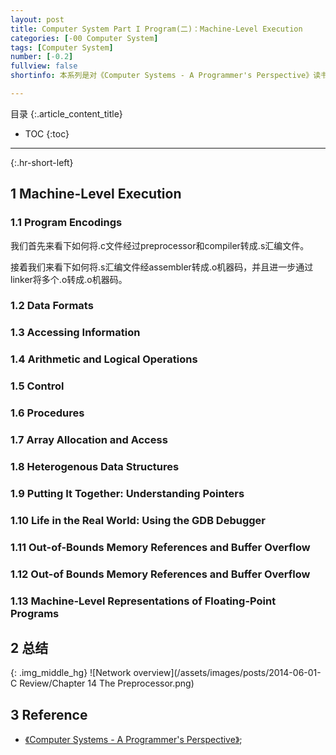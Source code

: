 ```yaml
---
layout: post
title: Computer System Part I Program(二)：Machine-Level Execution
categories: [-00 Computer System]
tags: [Computer System]
number: [-0.2]
fullview: false
shortinfo: 本系列是对《Computer Systems - A Programmer's Perspective》读书总结，作为计算机科学其他课程的基础。本文是第2篇笔记-概述。

---
```

目录
{:.article_content_title}


* TOC
{:toc}

---
{:.hr-short-left}

## 1 Machine-Level Execution ##

### 1.1 Program Encodings ###

我们首先来看下如何将.c文件经过preprocessor和compiler转成.s汇编文件。


接着我们来看下如何将.s汇编文件经assembler转成.o机器码，并且进一步通过linker将多个.o转成.o机器码。

### 1.2 Data Formats ###

### 1.3 Accessing Information ###

### 1.4 Arithmetic and Logical Operations ###

### 1.5 Control ###

### 1.6 Procedures ###

### 1.7 Array Allocation and Access ###

### 1.8 Heterogenous Data Structures ###

### 1.9 Putting It Together: Understanding Pointers ###

### 1.10 Life in the Real World: Using the GDB Debugger ###

### 1.11 Out-of-Bounds Memory References and Buffer Overflow ###

### 1.12 Out-of Bounds Memory References and Buffer Overflow ###

### 1.13 Machine-Level Representations of Floating-Point Programs ###


## 2 总结 ##

{: .img_middle_hg}
![Network overview](/assets/images/posts/2014-06-01-C Review/Chapter 14 The Preprocessor.png)


## 3 Reference ##

- [《Computer Systems - A Programmer's Perspective》](https://www.amazon.com/Computer-Systems-Programmers-Perspective-2nd/dp/0136108040);





